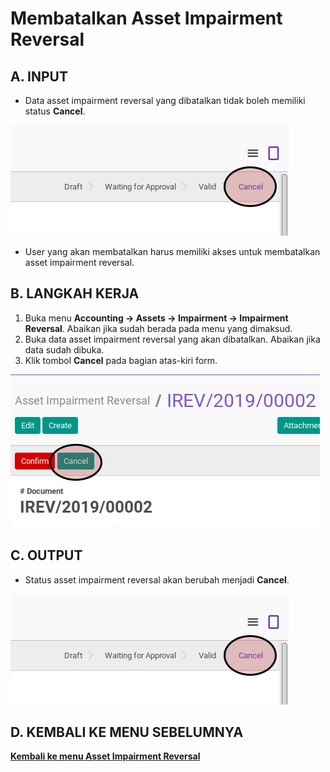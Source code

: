 # Membatalkan Asset Impairment Reversal

## A. INPUT

* Data asset impairment reversal yang dibatalkan tidak boleh memiliki status **Cancel**.

![](../../img/asset-impairment-reversal/status-cancel.png)

* User yang akan membatalkan harus memiliki akses untuk membatalkan asset impairment reversal.

## B. LANGKAH KERJA

1. Buka menu **Accounting -> Assets -> Impairment -> Impairment Reversal**. Abaikan jika sudah berada pada menu yang dimaksud.
2. Buka data asset impairment reversal yang akan dibatalkan. Abaikan jika data sudah dibuka.
3. Klik tombol **Cancel** pada bagian atas-kiri form.

![](../../img/asset-impairment-reversal/tombol-cancel.png)

## C. OUTPUT

* Status asset impairment reversal akan berubah menjadi **Cancel**.

![](../../img/asset-impairment-reversal/status-cancel.png)

## D. KEMBALI KE MENU SEBELUMNYA

[**Kembali ke menu Asset Impairment Reversal**](./../asset-impairment-reversal.md)
